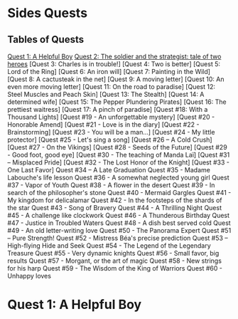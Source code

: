 # Sides Quests

## Tables of Quests
[Quest 1: A Helpful Boy](#Quest-1-A-Helpful-Boy)
[Quest 2: The soldier and the strategist: tale of two heroes](#Quest-2-The-soldier-and-the-strategist-tale-of-two-heroes)
[Quest 3: Charles is in trouble!]
[Quest 4: Two is better]
[Quest 5: Lord of the Ring]
[Quest 6: An iron will]
[Quest 7: Painting in the Wild]
[Quest 8: A cactusteak in the net]
[Quest 9: A moving letter]
[Quest 10: An even more moving letter]
[Quest 11: On the road to paradise]
[Quest 12: Steel Muscles and Peach Skin]
[Quest 13: The Stealth]
[Quest 14: A determined wife]
[Quest 15: The Pepper Plundering Pirates]
[Quest 16: The prettiest waitress]
[Quest 17: A pinch of paradise]
[Quest #18: With a Thousand Lights]
[Quest #19 - An unforgettable mystery]
[Quest #20 - Honorable Amend]
[Quest #21 - Love is in the diary]
[Quest #22 - Brainstorming]
[Quest #23 - You will be a man...]
[Quest #24 - My little protector]
[Quest #25 - Let's sing a song]
[Quest #26 – A Cold Crush]
[Quest #27 - On the Vikings]
[Quest #28 - Seeds of the Future]
[Quest #29 - Good foot, good eye]
[Quest #30 - The teaching of Manda Laï]
[Quest #31 – Misplaced Pride]
[Quest #32 - The Lost Honor of the Knight]
[Quest #33 - One Last Favor]
Quest #34 – A Late Graduation
Quest #35 - Madame Labouche's life lesson
Quest #36 - A somewhat neglected young girl
Quest #37 - Vapor of Youth
Quest #38 - A flower in the desert
Quest #39 - In search of the philosopher's stone
Quest #40 - Mermaid Gargles
Quest #41 - My kingdom for delicalamar
Quest #42 - In the footsteps of the shards of the star
Quest #43 - Song of Bravery
Quest #44 - A Thrilling Night
Quest #45 - A challenge like clockwork
Quest #46 - A Thunderous Birthday
Quest #47 - Justice in Troubled Waters
Quest #48 - A dish best served cold
Quest #49 - An old letter-writing love
Quest #50 - The Panorama Expert
Quest #51 – Pure Strength!
Quest #52 - Mistress Béa's precise prediction
Quest #53 – High-flying Hide and Seek
Quest #54 - The Legend of the Legendary Treasure
Quest #55 - Very dynamic knights
Quest #56 - Small favor, big results
Quest #57 - Morgant, or the art of magic
Quest #58 - New strings for his harp
Quest #59 - The Wisdom of the King of Warriors
Quest #60 - Unhappy loves

# Quest 1: A Helpful Boy
